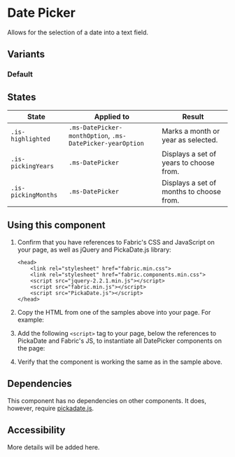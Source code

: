 # Date Picker
Allows for the selection of a date into a text field.

## Variants

### Default
<!---
{{> DatePicker}}
--->

## States
State | Applied to | Result
 --- | --- | ---
`.is-highlighted` | `.ms-DatePicker-monthOption`, `.ms-DatePicker-yearOption` | Marks a month or year as selected.
`.is-pickingYears` | `.ms-DatePicker` | Displays a set of years to choose from.
`.is-pickingMonths` | `.ms-DatePicker` | Displays a set of months to choose from.

## Using this component
1. Confirm that you have references to Fabric's CSS and JavaScript on your page, as well as jQuery and PickaDate.js library:
    ```
    <head>
        <link rel="stylesheet" href="fabric.min.css">
        <link rel="stylesheet" href="fabric.components.min.css">
        <script src="jquery-2.2.1.min.js"></script>
        <script src="fabric.min.js"></script>
        <script src="PickaDate.js"></script>
    </head>
    ```
2. Copy the HTML from one of the samples above into your page. For example:
<!---
<pre>
    <code>
{{renderPartialPre "DatePicker" "DatePickerExample" "" false}}
    </code>
</pre>
--->
3. Add the following `<script>` tag to your page, below the references to PickaDate and Fabric's JS, to instantiate all DatePicker components on the page:
<!---
<pre>
    <code>
{{renderPartialPre "DatePicker" "DatePickerExampleJS" "" false}}
    </code>
</pre>
--->
4. Verify that the component is working the same as in the sample above.

## Dependencies
This component has no dependencies on other components. It does, however, require [pickadate.js](http://amsul.ca/pickadate.js/). 

## Accessibility
More details will be added here.

<!---
{{> DatePickerExampleJS}}
--->
